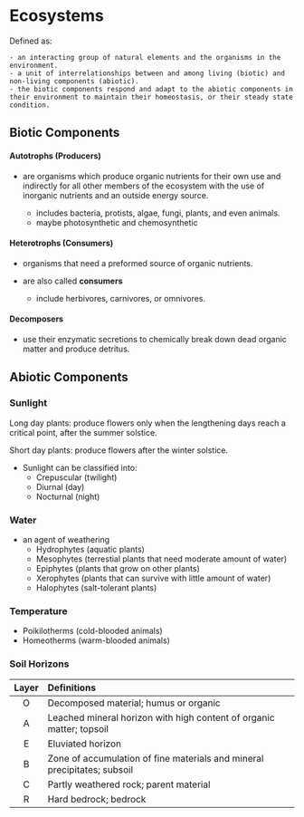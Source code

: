 # Ecosystems

Defined as:

    - an interacting group of natural elements and the organisms in the environment.
    - a unit of interrelationships between and among living (biotic) and non-living components (abiotic).
    - the biotic components respond and adapt to the abiotic components in their environment to maintain their homeostasis, or their steady state condition.


## Biotic Components

#### Autotrophs (Producers)
- are organisms which produce organic nutrients for their own use and indirectly for all other members of the ecosystem with the use of inorganic nutrients and an outside energy source.

    - includes bacteria, protists, algae, fungi, plants, and even animals.
    - maybe photosynthetic and chemosynthetic

#### Heterotrophs (Consumers)
- organisms that need a preformed source of organic nutrients.
- are also called **consumers**

    - include herbivores, carnivores, or omnivores.

#### Decomposers
- use their enzymatic secretions to chemically break down dead organic matter and produce detritus.

## Abiotic Components

### Sunlight

Long day plants: produce flowers only when the lengthening days reach a critical point, after the summer solstice.

Short day plants: produce flowers after the winter solstice.

- Sunlight can be classified into:
    - Crepuscular (twilight)
    - Diurnal (day)
    - Nocturnal (night)

### Water

- an agent of weathering
    - Hydrophytes (aquatic plants)
    - Mesophytes (terrestial plants that need moderate amount of water)
    - Epiphytes (plants that grow on other plants)
    - Xerophytes (plants that can survive with little amount of water)
    - Halophytes (salt-tolerant plants)


### Temperature

- Poikilotherms (cold-blooded animals)
- Homeotherms (warm-blooded animals)

### Soil Horizons

| Layer | Definitions |
| :---: | :---------  |
|   O   | Decomposed material; humus or organic |
|   A   | Leached mineral horizon with high content of organic matter; topsoil |
|   E   | Eluviated horizon |
|   B   | Zone of accumulation of fine materials and mineral precipitates; subsoil |
|   C   | Partly weathered rock; parent material |
|   R   | Hard bedrock; bedrock |